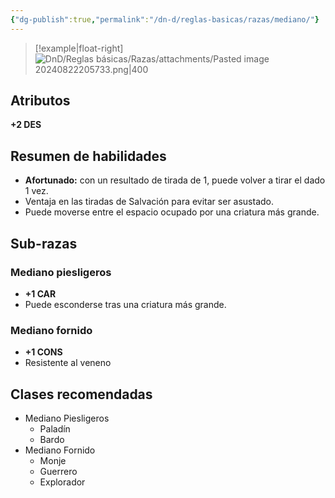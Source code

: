 ```yaml
---
{"dg-publish":true,"permalink":"/dn-d/reglas-basicas/razas/mediano/"}
---
```


>[!example|float-right]
>![DnD/Reglas básicas/Razas/attachments/Pasted image 20240822205733.png|400](/img/user/DnD/Reglas%20b%C3%A1sicas/Razas/attachments/Pasted%20image%2020240822205733.png)
## Atributos
**+2 DES**

## Resumen de habilidades
- **Afortunado:** con un resultado de tirada de 1, puede volver a tirar el dado 1 vez.
- Ventaja en las tiradas de Salvación para evitar ser asustado.
- Puede moverse entre el espacio ocupado por una criatura más grande.

## Sub-razas
### Mediano piesligeros
- **+1 CAR**
- Puede esconderse tras una criatura más grande.

### Mediano fornido
- **+1 CONS**
- Resistente al veneno

## Clases recomendadas
- Mediano Piesligeros
	- Paladín
	- Bardo
- Mediano Fornido
	- Monje
	- Guerrero
	- Explorador